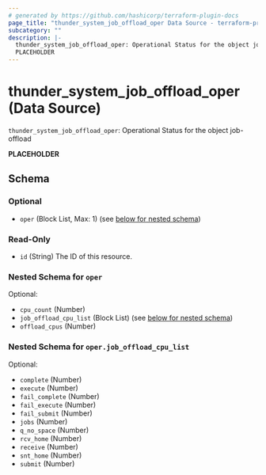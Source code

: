 ```yaml
---
# generated by https://github.com/hashicorp/terraform-plugin-docs
page_title: "thunder_system_job_offload_oper Data Source - terraform-provider-thunder"
subcategory: ""
description: |-
  thunder_system_job_offload_oper: Operational Status for the object job-offload
  PLACEHOLDER
---
```


# thunder_system_job_offload_oper (Data Source)

`thunder_system_job_offload_oper`: Operational Status for the object job-offload

__PLACEHOLDER__



<!-- schema generated by tfplugindocs -->
## Schema

### Optional

- `oper` (Block List, Max: 1) (see [below for nested schema](#nestedblock--oper))

### Read-Only

- `id` (String) The ID of this resource.

<a id="nestedblock--oper"></a>
### Nested Schema for `oper`

Optional:

- `cpu_count` (Number)
- `job_offload_cpu_list` (Block List) (see [below for nested schema](#nestedblock--oper--job_offload_cpu_list))
- `offload_cpus` (Number)

<a id="nestedblock--oper--job_offload_cpu_list"></a>
### Nested Schema for `oper.job_offload_cpu_list`

Optional:

- `complete` (Number)
- `execute` (Number)
- `fail_complete` (Number)
- `fail_execute` (Number)
- `fail_submit` (Number)
- `jobs` (Number)
- `q_no_space` (Number)
- `rcv_home` (Number)
- `receive` (Number)
- `snt_home` (Number)
- `submit` (Number)


